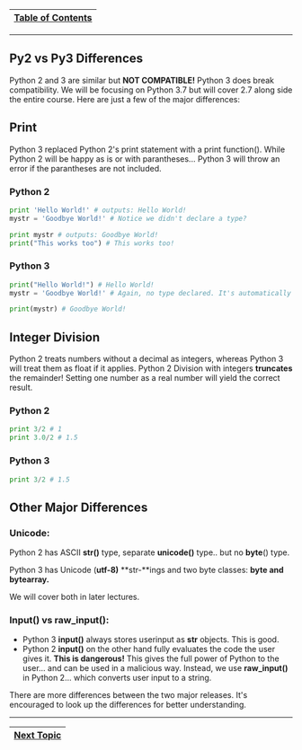 |[Table of Contents](/00-Table-of-Contents.md)|
|---|

---

## Py2 vs Py3 Differences

Python 2 and 3 are similar but **NOT COMPATIBLE!** Python 3 does break compatibility. We will be focusing on Python 3.7 but will cover 2.7 along side the entire course. Here are just a few of the major differences:

## Print

Python 3 replaced Python 2's print statement with a print function\(\). While Python 2 will be happy as is or with parantheses... Python 3 will throw an error if the parantheses are not included.

### Python 2

```python
print 'Hello World!' # outputs: Hello World!
mystr = 'Goodbye World!' # Notice we didn't declare a type?

print mystr # outputs: Goodbye World!
print("This works too") # This works too!
```

### Python 3

```python
print("Hello World!") # Hello World!
mystr = 'Goodbye World!' # Again, no type declared. It's automatically determined. 

print(mystr) # Goodbye World!
```

## Integer Division

Python 2 treats numbers without a decimal as integers, whereas Python 3 will treat them as float if it applies. Python 2 Division with integers **truncates** the remainder! Setting one number as a real number will yield the correct result.

### Python 2

```python
print 3/2 # 1
print 3.0/2 # 1.5
```

### Python 3

```python
print 3/2 # 1.5
```

## Other Major Differences

### Unicode:

Python 2 has ASCII **str\(\)** type, separate **unicode\(\)** type.. but no **byte**\(\) type.

Python 3 has Unicode \(**utf-8\)** **str-**ings and two byte classes: **byte and bytearray.**

We will cover both in later lectures.

### Input\(\) vs raw\_input\(\):

* Python 3 **input\(\)** always stores userinput as **str** objects. This is good.
* Python 2 **input\(\)** on the other hand fully evaluates the code the user gives it. **This is dangerous!** This gives the full power of Python to the user... and can be used in a malicious way. Instead, we use **raw\_input\(\)** in Python 2... which converts user input to a string. 

There are more differences between the two major releases. It's encouraged to look up the differences for better understanding.

---

|[Next Topic](/01_python_features/05_running_python.md)|
|---|
